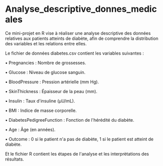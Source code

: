 # Analyse_descriptive_donnes_medicales

Ce mini-projet en R vise à réaliser une analyse descriptive des données relatives aux patients atteints de
diabète, afin de comprendre la distribution des variables et les relations entre elles.

Le fichier de données diabetes.csv contient les variables suivantes :

• Pregnancies : Nombre de grossesses.

• Glucose : Niveau de glucose sanguin.

• BloodPressure : Pression artérielle (mm Hg).

• SkinThickness : Épaisseur de la peau (mm).

• Insulin : Taux d'insuline (μU/mL).

• BMI : Indice de masse corporelle.

• DiabetesPedigreeFunction : Fonction de l'hérédité du diabète.

• Age : Âge (en années).

• Outcome : 0 si le patient n'a pas de diabète, 1 si le patient est atteint de
diabète.

Et le fichier R contient les étapes de l'analyse et les interprètations des résultats.
